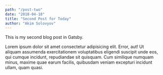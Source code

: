 ```yaml
---
path: "/post-two"
date: "2018-04-18"
title: "Second Post for Today"
author: "Akim Solovyov"
---
```


This is my second blog post in Gatsby.

Lorem ipsum dolor sit amet consectetur adipisicing elit. Error, aut! Ut aliquam assumenda exercitationem voluptatibus eligendi suscipit unde eos, qui cumque incidunt, repudiandae sit quisquam. Cum similique numquam minus, maxime quae earum facilis, quibusdam veniam excepturi incidunt ullam, quam quasi.